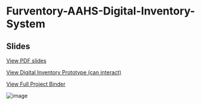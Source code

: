 # Furventory-AAHS-Digital-Inventory-System

## Slides  
[View PDF slides](./FINAL%20PRESENTATION%20MIST%205640.pdf)

[View Digital Inventory Prototype (can interact)](./Athens_Inventory_Prototype_With_Analytics.xlsx)

[View Full Project Binder](./Furventory_The_Athens_Area_Humane_Society’s_Digital_Inventory_Tracking_System_Project_Binder.pdf)

![image](https://github.com/user-attachments/assets/60cde4fe-3be9-45c9-808e-6ed5cb6b99f1)
